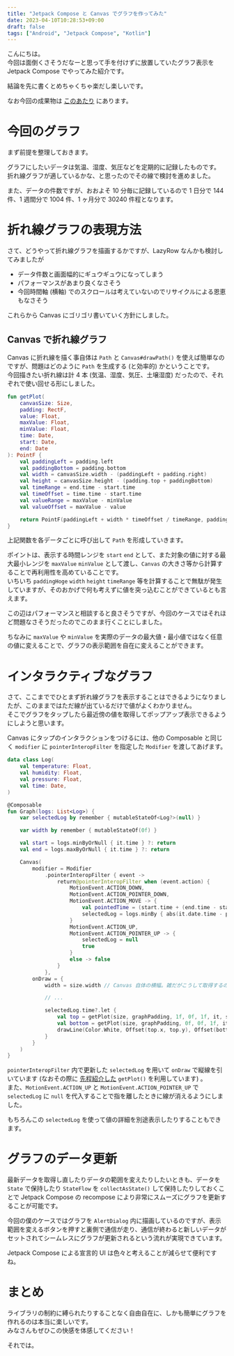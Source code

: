 ```yaml
---
title: "Jetpack Compose と Canvas でグラフを作ってみた"
date: 2023-04-10T10:28:53+09:00
draft: false
tags: ["Android", "Jetpack Compose", "Kotlin"]
---
```


こんにちは。  
今回は面倒くさそうだなーと思って手を付けずに放置していたグラフ表示を Jetpack Compose でやってみた紹介です。

結論を先に書くとめちゃくちゃ楽だし楽しいです。

なお今回の成果物は [このあたり](https://github.com/geckour/HomeAPI/blob/main/app/src/main/java/com/geckour/homeapi/ui/main/Dialog.kt) にあります。

<!-- TODO: Insert sample movie as GIF -->

# 今回のグラフ

まず前提を整理しておきます。

グラフにしたいデータは気温、湿度、気圧などを定期的に記録したものです。  
折れ線グラフが適しているかな、と思ったのでその線で検討を進めました。

また、データの件数ですが、おおよそ 10 分毎に記録しているので 1 日分で 144 件、1 週間分で 1004 件、1 ヶ月分で 30240 件程となります。

# 折れ線グラフの表現方法

さて、どうやって折れ線グラフを描画するかですが、LazyRow なんかも検討してみましたが

- データ件数と画面幅的にギュウギュウになってしまう
- パフォーマンスがあまり良くなさそう
- 今回時間軸 (横軸) でのスクロールは考えていないのでリサイクルによる恩恵もなさそう

これらから Canvas にゴリゴリ書いていく方針にしました。

## Canvas で折れ線グラフ

Canvas に折れ線を描く事自体は `Path` と `Canvas#drawPath()` を使えば簡単なのですが、問題はどのように `Path` を生成する (と効率的) かということです。  
今回描きたい折れ線は計 4 本 (気温、湿度、気圧、土壌湿度) だったので、それぞれで使い回せる形にしました。

```kotlin
fun getPlot(
    canvasSize: Size,
    padding: RectF,
    value: Float,
    maxValue: Float,
    minValue: Float,
    time: Date,
    start: Date,
    end: Date
): PointF {
    val paddingLeft = padding.left
    val paddingBottom = padding.bottom
    val width = canvasSize.width - (paddingLeft + padding.right)
    val height = canvasSize.height - (padding.top + paddingBottom)
    val timeRange = end.time - start.time
    val timeOffset = time.time - start.time
    val valueRange = maxValue - minValue
    val valueOffset = maxValue - value

    return PointF(paddingLeft + width * timeOffset / timeRange, paddingBottom + height * valueOffset / valueRange)
}
```

上記関数を各データごとに呼び出して `Path` を形成していきます。

ポイントは、表示する時間レンジを `start` `end` として、また対象の値に対する最大最小レンジを `maxValue` `minValue` として渡し、`Canvas` の大きさ等から計算することで再利用性を高めていることです。  
いちいち `paddingHoge` `width` `height` `timeRange` 等を計算することで無駄が発生していますが、そのおかげで何も考えずに値を突っ込むことができているとも言えます。

この辺はパフォーマンスと相談すると良さそうですが、今回のケースではそれほど問題なさそうだったのでこのまま行くことにしました。

ちなみに `maxValue` や `minValue` を実際のデータの最大値・最小値ではなく任意の値に変えることで、グラフの表示範囲を自在に変えることができます。

# インタラクティブなグラフ

さて、ここまででひとまず折れ線グラフを表示することはできるようになりましたが、このままではただ線が出ているだけで値がよくわかりません。  
そこでグラフをタップしたら最近傍の値を取得してポップアップ表示できるようにしようと思います。

Canvas にタップのインタラクションをつけるには、他の Composable と同じく `modifier` に `pointerInteropFilter` を指定した `Modifier` を渡してあげます。

```kotlin
data class Log(
    val temperature: Float,
    val humidity: Float,
    val pressure: Float,
    val time: Date,
)

@Composable
fun Graph(logs: List<Log>) {
    var selectedLog by remember { mutableStateOf<Log?>(null) }

    var width by remember { mutableStateOf(0f) }

    val start = logs.minByOrNull { it.time } ?: return
    val end = logs.maxByOrNull { it.time } ?: return

    Canvas(
        modifier = Modifier
            .pointerInteropFilter { event ->
                return@pointerInteropFilter when (event.action) {
                    MotionEvent.ACTION_DOWN,
                    MotionEvent.ACTION_POINTER_DOWN,
                    MotionEvent.ACTION_MOVE -> {
                        val pointedTime = (start.time + (end.time - start.time) * event.x / width).toLong()
                        selectedLog = logs.minBy { abs(it.date.time - pointedTime) }
                    }
                    MotionEvent.ACTION_UP,
                    MotionEvent.ACTION_POINTER_UP -> {
                        selectedLog = null
                        true
                    }
                    else -> false
                }
            },
        onDraw = {
            width = size.width // Canvas 自体の横幅。雑だがこうして取得するのが楽だった

            // ...

            selectedLog.time?.let {
                val top = getPlot(size, graphPadding, 1f, 0f, 1f, it, start, end)
                val bottom = getPlot(size, graphPadding, 0f, 0f, 1f, it, start, end)
                drawLine(Color.White, Offset(top.x, top.y), Offset(bottom.x, bottom.y))
            }
        }
    )
}
```

`pointerInteropFilter` 内で更新した `selectedLog` を用いて `onDraw` で縦線を引いています (なおその際に [先程紹介した](#canvas-で折れ線グラフ) `getPlot()` を利用しています) 。  
また、`MotionEvent.ACTION_UP` と `MotionEvent.ACTION_POINTER_UP` で `selectedLog` に `null` を代入することで指を離したときに線が消えるようにしました。

もちろんこの `selectedLog` を使って値の詳細を別途表示したりすることもできます。

# グラフのデータ更新

最新データを取得し直したりデータの範囲を変えたりしたいときも、データを `State` で保持したり `StateFlow` を `collectAsState()` して保持したりしておくことで Jetpack Compose の recompose により非常にスムーズにグラフを更新することが可能です。

今回の僕のケースではグラフを `AlertDialog` 内に描画しているのですが、表示範囲を変えるボタンを押すと裏側で通信が走り、通信が終わると新しいデータがセットされてシームレスにグラフが更新されるという流れが実現できています。

Jetpack Compose による宣言的 UI は色々と考えることが減らせて便利ですね。

# まとめ

ライブラリの制約に縛られたりすることなく自由自在に、しかも簡単にグラフを作れるのは本当に楽しいです。  
みなさんもぜひこの快感を体感してください！

それでは。
